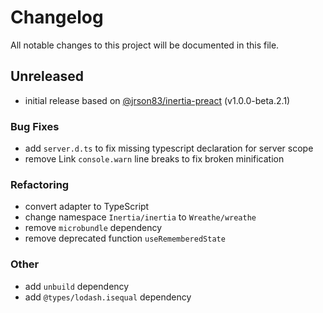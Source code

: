 # Changelog

All notable changes to this project will be documented in this file.

## Unreleased

- initial release based on [@jrson83/inertia-preact](https://github.com/jrson83/inertia-preact) (v1.0.0-beta.2.1)

### Bug Fixes

- add `server.d.ts` to fix missing typescript declaration for server scope
- remove Link `console.warn` line breaks to fix broken minification

### Refactoring

- convert adapter to TypeScript
- change namespace `Inertia/inertia` to `Wreathe/wreathe`
- remove `microbundle` dependency
- remove deprecated function `useRememberedState`

### Other

- add `unbuild` dependency
- add `@types/lodash.isequal` dependency
